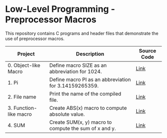 
# Low-Level Programming - Preprocessor Macros

This repository contains C programs and header files that demonstrate the use of preprocessor macros.

| Project              | Description                                         | Source Code                                |
|---------------------|-----------------------------------------------------|--------------------------------------------|
| 0. Object-like Macro | Define macro SIZE as an abbreviation for 1024.      | [Link](./0-object_like_macro.h) |
| 1. Pi               | Define macro PI as an abbreviation for 3.14159265359. | [Link](./1-pi.h)                         |
| 2. File name        | Print the name of the compiled file.                | [Link](./2-main.c)                    |
| 3. Function-like macro | Create ABS(x) macro to compute absolute value.    | [Link](./3-function_like_macro.h) |
| 4. SUM              | Create SUM(x, y) macro to compute the sum of x and y. | [Link](./4-sum.h)                      |

